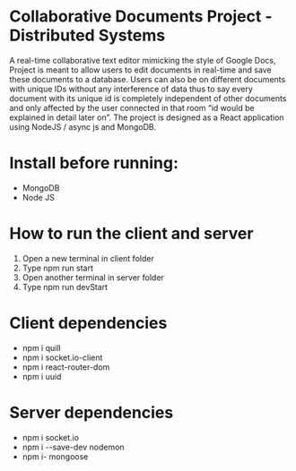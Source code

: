 # Collaborative Documents Project - Distributed Systems
A real-time collaborative text editor mimicking the style of Google Docs, Project is meant to allow users to edit documents in real-time and save these documents to a database. Users can also be on different documents with unique IDs without any interference of data thus to say every document with its unique id is completely independent of other documents and only affected by the user connected in that room “id would be explained in detail later on”.
The project is designed as a React application using NodeJS / async js and MongoDB.

# Install before running:
- MongoDB
- Node JS

# How to run the client and server
1.	Open a new terminal in client folder
2.	Type npm run start
3.	Open another terminal in server folder
4.	Type npm run devStart

# Client dependencies
- npm i quill
- npm i socket.io-client
- npm i react-router-dom
- npm i uuid

# Server dependencies
- npm i socket.io
- npm i --save-dev nodemon
- npm i- mongoose
